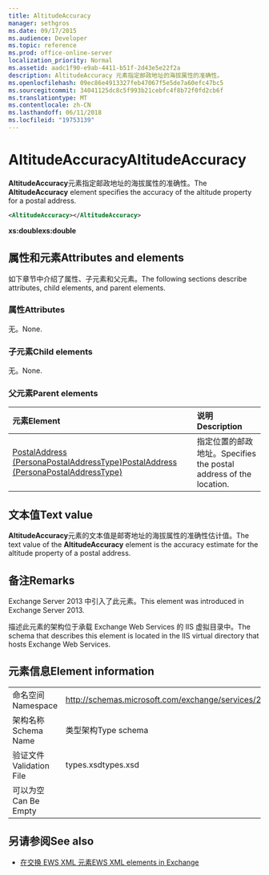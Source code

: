 ```yaml
---
title: AltitudeAccuracy
manager: sethgros
ms.date: 09/17/2015
ms.audience: Developer
ms.topic: reference
ms.prod: office-online-server
localization_priority: Normal
ms.assetid: aadc1f90-e9ab-4411-b51f-2d43e5e22f2a
description: AltitudeAccuracy 元素指定邮政地址的海拔属性的准确性。
ms.openlocfilehash: 09ec86e4913327feb47067f5e5de7a60efc47bc5
ms.sourcegitcommit: 34041125dc8c5f993b21cebfc4f8b72f0fd2cb6f
ms.translationtype: MT
ms.contentlocale: zh-CN
ms.lasthandoff: 06/11/2018
ms.locfileid: "19753139"
---
```

# <a name="altitudeaccuracy"></a><span data-ttu-id="567df-103">AltitudeAccuracy</span><span class="sxs-lookup"><span data-stu-id="567df-103">AltitudeAccuracy</span></span>

<span data-ttu-id="567df-104">**AltitudeAccuracy**元素指定邮政地址的海拔属性的准确性。</span><span class="sxs-lookup"><span data-stu-id="567df-104">The **AltitudeAccuracy** element specifies the accuracy of the altitude property for a postal address.</span></span> 
  
```XML
<AltitudeAccuracy></AltitudeAccuracy>
```

 <span data-ttu-id="567df-105">**xs:double**</span><span class="sxs-lookup"><span data-stu-id="567df-105">**xs:double**</span></span>
## <a name="attributes-and-elements"></a><span data-ttu-id="567df-106">属性和元素</span><span class="sxs-lookup"><span data-stu-id="567df-106">Attributes and elements</span></span>

<span data-ttu-id="567df-107">如下章节中介绍了属性、子元素和父元素。</span><span class="sxs-lookup"><span data-stu-id="567df-107">The following sections describe attributes, child elements, and parent elements.</span></span>
  
### <a name="attributes"></a><span data-ttu-id="567df-108">属性</span><span class="sxs-lookup"><span data-stu-id="567df-108">Attributes</span></span>

<span data-ttu-id="567df-109">无。</span><span class="sxs-lookup"><span data-stu-id="567df-109">None.</span></span>
  
### <a name="child-elements"></a><span data-ttu-id="567df-110">子元素</span><span class="sxs-lookup"><span data-stu-id="567df-110">Child elements</span></span>

<span data-ttu-id="567df-111">无。</span><span class="sxs-lookup"><span data-stu-id="567df-111">None.</span></span>
  
### <a name="parent-elements"></a><span data-ttu-id="567df-112">父元素</span><span class="sxs-lookup"><span data-stu-id="567df-112">Parent elements</span></span>

|<span data-ttu-id="567df-113">**元素**</span><span class="sxs-lookup"><span data-stu-id="567df-113">**Element**</span></span>|<span data-ttu-id="567df-114">**说明**</span><span class="sxs-lookup"><span data-stu-id="567df-114">**Description**</span></span>|
|:-----|:-----|
|[<span data-ttu-id="567df-115">PostalAddress (PersonaPostalAddressType)</span><span class="sxs-lookup"><span data-stu-id="567df-115">PostalAddress (PersonaPostalAddressType)</span></span>](postaladdress-personapostaladdresstype.md) <br/> |<span data-ttu-id="567df-116">指定位置的邮政地址。</span><span class="sxs-lookup"><span data-stu-id="567df-116">Specifies the postal address of the location.</span></span>  <br/> |
   
## <a name="text-value"></a><span data-ttu-id="567df-117">文本值</span><span class="sxs-lookup"><span data-stu-id="567df-117">Text value</span></span>

<span data-ttu-id="567df-118">**AltitudeAccuracy**元素的文本值是邮寄地址的海拔属性的准确性估计值。</span><span class="sxs-lookup"><span data-stu-id="567df-118">The text value of the **AltitudeAccuracy** element is the accuracy estimate for the altitude property of a postal address.</span></span> 
  
## <a name="remarks"></a><span data-ttu-id="567df-119">备注</span><span class="sxs-lookup"><span data-stu-id="567df-119">Remarks</span></span>

<span data-ttu-id="567df-120">Exchange Server 2013 中引入了此元素。</span><span class="sxs-lookup"><span data-stu-id="567df-120">This element was introduced in Exchange Server 2013.</span></span>
  
<span data-ttu-id="567df-121">描述此元素的架构位于承载 Exchange Web Services 的 IIS 虚拟目录中。</span><span class="sxs-lookup"><span data-stu-id="567df-121">The schema that describes this element is located in the IIS virtual directory that hosts Exchange Web Services.</span></span>
  
## <a name="element-information"></a><span data-ttu-id="567df-122">元素信息</span><span class="sxs-lookup"><span data-stu-id="567df-122">Element information</span></span>

|||
|:-----|:-----|
|<span data-ttu-id="567df-123">命名空间</span><span class="sxs-lookup"><span data-stu-id="567df-123">Namespace</span></span>  <br/> |http://schemas.microsoft.com/exchange/services/2006/types  <br/> |
|<span data-ttu-id="567df-124">架构名称</span><span class="sxs-lookup"><span data-stu-id="567df-124">Schema Name</span></span>  <br/> |<span data-ttu-id="567df-125">类型架构</span><span class="sxs-lookup"><span data-stu-id="567df-125">Type schema</span></span>  <br/> |
|<span data-ttu-id="567df-126">验证文件</span><span class="sxs-lookup"><span data-stu-id="567df-126">Validation File</span></span>  <br/> |<span data-ttu-id="567df-127">types.xsd</span><span class="sxs-lookup"><span data-stu-id="567df-127">types.xsd</span></span>  <br/> |
|<span data-ttu-id="567df-128">可以为空</span><span class="sxs-lookup"><span data-stu-id="567df-128">Can Be Empty</span></span>  <br/> ||
   
## <a name="see-also"></a><span data-ttu-id="567df-129">另请参阅</span><span class="sxs-lookup"><span data-stu-id="567df-129">See also</span></span>

- [<span data-ttu-id="567df-130">在交换 EWS XML 元素</span><span class="sxs-lookup"><span data-stu-id="567df-130">EWS XML elements in Exchange</span></span>](ews-xml-elements-in-exchange.md)

